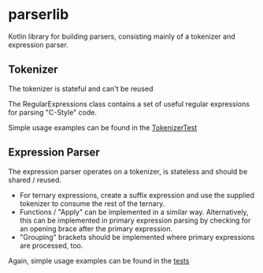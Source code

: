 # parserlib

Kotlin library for building parsers, consisting mainly of a tokenizer and expression parser.


## Tokenizer

The tokenizer is stateful and can't be reused 

The RegularExpressions class contains a set of useful regular expressions for parsing "C-Style" code.

Simple usage examples can be found in the [TokenizerTest](shared/src/commonTest/kotlin/org/kobjects/parserlib/tokenizer/TokenizerTest.kt)


## Expression Parser

The expression parser operates on a tokenizer, is stateless and should be shared / reused.

- For ternary expressions, create a suffix expression and use the supplied tokenizer to consume the rest of the ternary.
- Functions / "Apply" can be implemented in a similar way. Alternatively, this can be implemented in primary expression parsing by checking for
  an opening brace after the primary expression.
- "Grouping" brackets should be implemented where primary expressions are processed, too. 

Again, simple usage examples can be found in the [tests](shared/src/commonTest/kotlin/org/kobjects/parserlib/expressionparser/ParserTest.kt)
